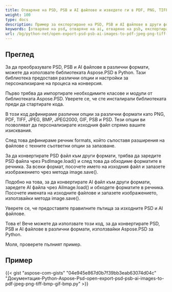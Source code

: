 ```yaml
---
title: Отваряне на PSD, PSB и AI файлове и изведете ги в PDF, PNG, TIFF, GIF, BMP, JPEG
weight: 100
type: docs
description: Пример за експортиране на PSD, PSB и AI файлове в други формати
keywords: [отваряне на psd, отваряне на ai, отваряне на psb, експортиране към png, експортиране към pdf, експортиране към jpeg, експортиране към tiff, psd api, python, пример за код]
url: /bg/python-net/open-export-psd-psb-ai-images-to-pdf-jpeg-png-tiff-bmp-gif-bmp/
---
```


## **Преглед**
За да преобразувате PSD, PSB и AI файлове в различни формати, можете да използвате библиотеката Aspose.PSD в Python. Тази библиотека предоставя различни опции и настройки за персонализиране на процеса на конверсия.

Първо трябва да импортирате необходимите класове и модули от библиотеката Aspose.PSD. Уверете се, че сте инсталирали библиотеката преди да стартирате кода.

В този код дефинираме различни опции за различни формати като PNG, PDF, TIFF, JPEG, BMP, JPEG2000, GIF, PSB и PSD. Тези опции ви позволяват да персонализирате изходния файл спрямо вашите изисквания.

След това дефинираме речник formats, който съпоставя разширения на файлове с техните съответни опции за запазване.

За да конвертирате PSD файл към други формати, трябва да заредите PSD файла чрез PsdImage.load() и след това да обходиме форматите в речника. За всеки формат, посочете името на изходния файл и запазете изображението чрез метода image.save().

Подобно на това, за да конвертирате AI файл към други формати, заредете AI файла чрез AiImage.load() и обходете форматите в речника. Посочете имената на изходните файлове и запазете изображението, използвайки метода image.save().

Уверете се, че предоставяте правилните пътища за изходните PSD и AI файлове.

Това е! Вече можете да използвате този код, за да конвертирате PSD, PSB и AI файлове в различни формати, използвайки Aspose.PSD за Python.

Моля, проверете пълният пример.

## **Пример**
{{< gist "aspose-com-gists" "04e945e867d0b7f39bb3eab63074d04c" "Документация-Python-Aspose-Psd-open-export-psd-psb-ai-images-to-pdf-jpeg-png-tiff-bmp-gif-bmp.py" >}}
